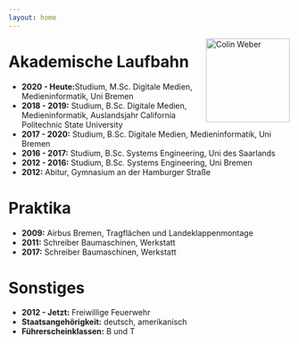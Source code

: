 ```yaml
---
layout: home
---
```


<div style="float:right;"><a href="https://colinweber.github.io"><img src="/assets/webercolin.jpg" alt="Colin Weber" width="150"/></a></div>

# Akademische Laufbahn
<ul>
    <li><b>2020 - Heute:</b>Studium, M.Sc. Digitale Medien, Medieninformatik, Uni Bremen</li>
    <li><b>2018 - 2019:</b> Studium, B.Sc. Digitale Medien, Medieninformatik, Auslandsjahr California Politechnic State University</li>
    <li><b>2017 - 2020:</b> Studium, B.Sc. Digitale Medien, Medieninformatik, Uni Bremen</li>
    <li><b>2016 - 2017:</b> Studium, B.Sc. Systems Engineering, Uni des Saarlands</li>
    <li><b>2012 - 2016:</b> Studium, B.Sc. Systems Engineering, Uni Bremen</li>
    <li><b>2012:</b> Abitur, Gymnasium an der Hamburger Straße</li>
  
  
  
  
</ul>  

# Praktika
<ul>
  <li><b>2009:</b> Airbus Bremen, Tragflächen und Landeklappenmontage </li>
  <li><b>2011:</b> Schreiber Baumaschinen, Werkstatt</li>
  <li><b>2017:</b> Schreiber Baumaschinen, Werkstatt</li>
</ul> 

# Sonstiges
<ul>
  <li><b>2012 - Jetzt:</b> Freiwillige Feuerwehr</li>
  <li><b>Staatsangehörigkeit:</b> deutsch, amerikanisch</li>
  <li><b>Führerscheinklassen:</b> B und T</li>
</ul>